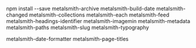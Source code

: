 npm install --save metalsmith-archive metalsmith-build-date metalsmith-changed metalsmith-collections metalsmith-each metalsmith-feed metalsmith-headings-identifier metalsmith-imagemin metalsmith-metadata metalsmith-paths metalsmith-slug metalsmith-typography


metalsmith-date-formatter
metalsmith-page-titles
